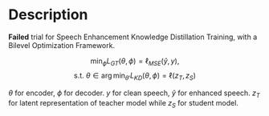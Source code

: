 # Description

**Failed** trial for Speech Enhancement Knowledge Distillation Training, with a Bilevel Optimization Framework.

$$\min_\phi L_{GT}(\theta,\phi)=\ell_{MSE}(\hat{y},y),$$ $$\text{s.t. }\theta\in\arg \min_{\theta'} L_{KD}(\theta,\phi) = \ell(z_T,z_S)$$


$\theta$ for encoder, $\phi$ for decoder. $y$ for clean speech, $\hat{y}$ for enhanced speech. $z_T$ for latent representation of teacher model while $z_S$ for student model.

